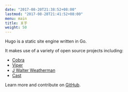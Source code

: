 ```yaml
---
date: "2017-08-20T21:38:52+08:00"
lastmod: "2017-08-28T21:41:52+08:00"
menu: main
title: 关于
weight: 50
---
```


Hugo is a static site engine written in Go.


It makes use of a variety of open source projects including:

* [Cobra](https://github.com/spf13/cobra)
* [Viper](https://github.com/spf13/viper)
* [J Walter Weatherman](https://github.com/spf13/jWalterWeatherman)
* [Cast](https://github.com/spf13/cast)

Learn more and contribute on [GitHub](https://github.com/gohugoio).

